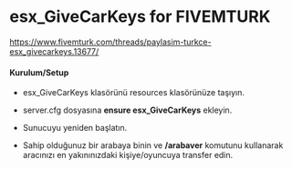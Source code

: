 # esx_GiveCarKeys for FIVEMTURK

https://www.fivemturk.com/threads/paylasim-turkce-esx_givecarkeys.13677/

#### Kurulum/Setup

- esx_GiveCarKeys klasörünü resources klasörünüze taşıyın.
- server.cfg dosyasına **ensure esx_GiveCarKeys** ekleyin.
- Sunucuyu yeniden başlatın.

- Sahip olduğunuz bir arabaya binin ve **/arabaver** komutunu kullanarak aracınızı en yakınınızdaki kişiye/oyuncuya transfer edin.

